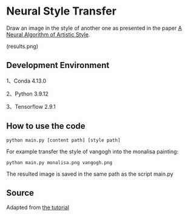 # Neural Style Transfer
Draw an image in the style of another one as presented in the paper [A Neural Algorithm of Artistic Style](https://arxiv.org/abs/1508.06576). 

(results.png)

## Development Environment
1、Conda 4.13.0

2、Python 3.9.12

3、Tensorflow 2.9.1

## How to use the code
```shell
python main.py [content path] [style path]
```

For example transfer the style of vangogh into the monalisa painting:
```shell
python main.py monalisa.png vangogh.png
```

The resulted image is saved in the same path as the script main.py

## Source
Adapted from [the tutorial](https://www.tensorflow.org/tutorials/generative/style_transfer)
